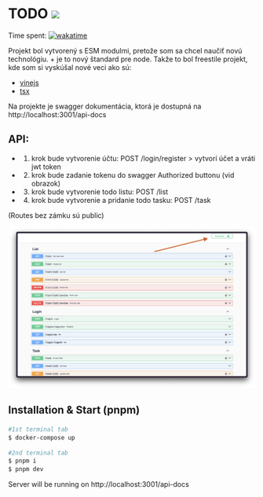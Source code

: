 # TODO <img src="https://wakatime.com/badge/user/698e3ae2-2e7a-4cf6-a9e7-192f2b7d1525/project/018e6bed-a83c-4a42-8dc0-634c727c48b6.svg">

Time spent: [![wakatime](https://wakatime.com/badge/user/698e3ae2-2e7a-4cf6-a9e7-192f2b7d1525/project/018e6bed-a83c-4a42-8dc0-634c727c48b6.svg)](https://wakatime.com/@jsupa/projects/fhawzgrcnf?start=2024-03-17&end=2024-03-23)

Projekt bol vytvorený s ESM modulmi, pretože som sa chcel naučiť novú technológiu. + je to nový štandard pre node.
Takže to bol freestile projekt, kde som si vyskúšal nové veci ako sú:

- [vinejs](https://vinejs.dev/)
- [tsx](https://github.com/privatenumber/tsx)

Na projekte je swagger dokumentácia, ktorá je dostupná na http://localhost:3001/api-docs

## API:

- 1. krok bude vytvorenie účtu: POST /login/register > vytvorí účet a vráti jwt token
- 2. krok bude zadanie tokenu do swagger Authorized buttonu (vid obrazok)
- 3. krok bude vytvorenie todo listu: POST /list
- 4. krok bude vytvorenie a pridanie todo tasku: POST /task

(Routes bez zámku sú public)

![image](swagger.png)

## Installation & Start (pnpm)

```sh
#1st terminal tab
$ docker-compose up
```

```sh
#2nd terminal tab
$ pnpm i
$ pnpm dev
```

Server will be running on http://localhost:3001/api-docs
